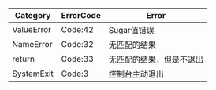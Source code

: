 | Category   | ErrorCode | Error        |
|------------|-----------|--------------|
| ValueError | Code:42   | Sugar值错误     |
| NameError  | Code:32   | 无匹配的结果       |
| return     | Code:33   | 无匹配的结果，但是不退出 |
| SystemExit | Code:3    | 控制台主动退出      |